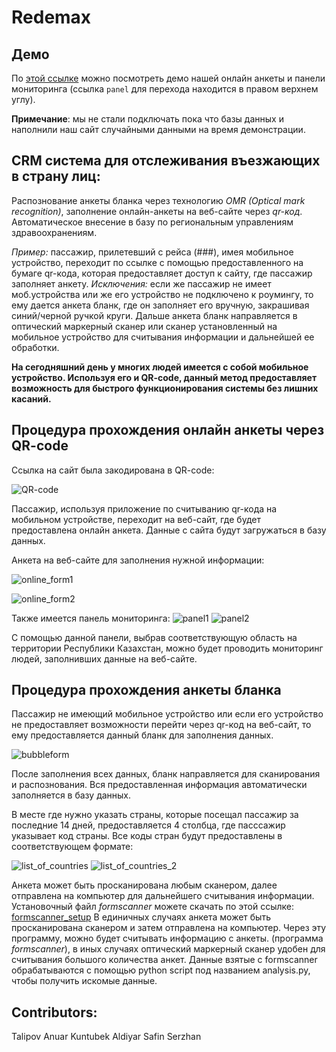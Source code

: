 # Redemax

## Демо
По [этой ссылке](https://anuartb.github.io/crm-alem-hackathon/) можно посмотреть демо нашей онлайн анкеты и панели мониторинга (ссылка `panel` для перехода находится в правом верхнем углу).  

**Примечание**: мы не стали подключать пока что базы данных и наполнили наш сайт случайными данными на время демонстрации.

## CRM система для отслеживания въезжающих в страну лиц:
Распознование анкеты бланка через технологию *OMR (Optical mark recognition)*, заполнение онлайн-анкеты на веб-сайте через *qr-код*. 
Автоматическое внесение в базу по региональным управлениям здравоохранениям.

*Пример:* пассажир, прилетевший с рейса (###), имея мобильное устройство, переходит по ссылке с помощью предоставленного на бумаге qr-кода, которая предоставляет доступ к сайту, где пассажир заполняет анкету. 
*Исключения:* если же пассажир не имеет моб.устройства или же его устройство не подключено к роумингу, то ему дается анкета бланк, где он заполняет его вручную, закрашивая синий/черной ручкой круги. Дальше анкета бланк направляется в оптический маркерный сканер или сканер установленный на мобильное устройство для считывания информации и дальнейшей ее обработки.

**На сегодняшний день у многих людей имеется с собой мобильное устройство. Используя его и QR-code, данный метод предоставляет возможность для быстрого функционирования системы без лишних касаний.**

## Процедура прохождения онлайн анкеты через QR-code

Ссылка на сайт была закодирована в QR-code:

![QR-code](https://github.com/AnuarTB/crm-alem-hackathon/blob/master/qr-code.png)

Пассажир, используя приложение по считыванию qr-кода на мобильном устройстве, переходит на веб-сайт, где будет предоставлена онлайн анкета. Данные с сайта будут загружаться в базу данных.

Анкета на веб-сайте для заполнения нужной информации:

![online_form1](https://github.com/AnuarTB/crm-alem-hackathon/blob/master/online_form1.png)

![online_form2](https://github.com/AnuarTB/crm-alem-hackathon/blob/master/online_form2.png)

Также имеется панель мониторинга:
![panel1](https://github.com/AnuarTB/crm-alem-hackathon/blob/master/panel1.png)
![panel2](https://github.com/AnuarTB/crm-alem-hackathon/blob/master/panel2.png)

С помощью данной панели, выбрав соответствующую область на территории Республики Казахстан, можно будет проводить мониторинг людей, заполнивших данные на веб-сайте.

## Процедура прохождения анкеты бланка
Пассажир не имеющий мобильное устройство или если его устройство не предоставляет возможности перейти через qr-код на веб-сайт, то ему предоставляется данный бланк для заполнения данных. 

![bubbleform](https://github.com/AnuarTB/crm-alem-hackathon/blob/master/new_blank.jpg)

После заполнения всех данных, бланк направляется для сканирования и распознования. Вся предоставленная информация автоматически заполняется в базу данных.

В месте где нужно указать страны, которые посещал пассажир за последние  14 дней, предоставляется 4 столбца, где пасссажир указывает код страны. Все коды стран будут предоставлены в соответствующем формате:

![list_of_countries](https://github.com/AnuarTB/crm-alem-hackathon/blob/master/list_of_countries.png)
![list_of_countries_2](https://github.com/AnuarTB/crm-alem-hackathon/blob/master/list_of_countries_2.png)

Анкета может быть просканирована любым сканером, далее отправлена на компьютер для дальнейшего считывания информации.
Установочный файл *formscanner* можете скачать по этой ссылке: [formscanner_setup](https://github.com/AnuarTB/crm-alem-hackathon/blob/master/formscanner-1.1.3-setup.exe)
В единичных случаях анкета может быть просканирована сканером и затем отправлена на компьютер. Через эту программу, можно будет считывать информацию с анкеты. (программа *formscanner*), в иных случаях оптический маркерный сканер удобен для считывания большого количества анкет. Данные взятые с formscanner обрабатываются с помощью python script под названием analysis.py, чтобы получить искомые данные.


## Contributors:

Talipov Anuar
Kuntubek Aldiyar
Safin Serzhan
